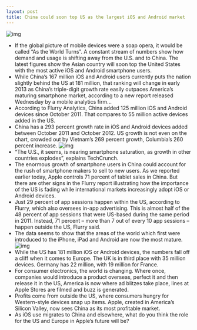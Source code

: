 ```yaml
---
layout: post
title: China could soon top US as the largest iOS and Android market
---
```

![img](http://media.idownloadblog.com/wp-content/uploads/2012/11/active_devices_chart_2012.png)
* If the global picture of mobile devices were a soap opera, it would be called “As the World Turns”. A constant stream of numbers show how demand and usage is shifting away from the U.S. and to China. The latest figures show the Asian country will soon top the United States with the most active iOS and Android smartphone users.
* While China’s 167 million iOS and Android users currently puts the nation slightly behind the US at 181 million, that ranking will change in early 2013 as China’s triple-digit growth rate easily outpaces America’s maturing smartphone market, according to a new report released Wednesday by a mobile analytics firm…
* According to Flurry Analytics, China added 125 million iOS and Android devices since October 2011. That compares to 55 million active devices added in the US.
* China has a 293 percent growth rate in iOS and Android devices added between October 2011 and October 2012. US growth is not even on the chart, crowded out by Vietnam’s 269 percent growth, Columbia’s 260 percent increase.
![img](http://media.idownloadblog.com/wp-content/uploads/2012/11/device_growth_chart_2012.png)
* “The U.S., it seems, is nearing smartphone saturation, as growth in other countries explodes”, explains TechCrunch.
* The enormous growth of smartphone users in China could account for the rush of smartphone makers to sell to new users. As we reported earlier today, Apple controls 71 percent of tablet sales in China. But there are other signs in the Flurry report illustrating how the importance of the US is fading while international markets increasingly adopt iOS or Android devices.
* Just 29 percent of app sessions happen within the US, according to Flurry, which also oversees in-app advertising. This is almost half of the 48 percent of app sessions that were US-based during the same period in 2011. Instead, 71 percent – more than 7 out of every 10 app sessions – happen outside the US, Flurry said.
* The data seems to show that the areas of the world which first were introduced to the iPhone, iPad and Android are now the most mature.
![img](http://media.idownloadblog.com/wp-content/uploads/2012/11/app_usage_chart_2012.png)
* While the US has 181 million iOS or Android devices, the numbers fall off a cliff when it comes to Europe. The UK is in third place with 35 million devices. Germany has 22 million, with 19 million for France.
* For consumer electronics, the world is changing. Where once, companies would introduce a product overseas, perfect it and then release it in the US, America is now where ad blitzes take place, lines at Apple Stores are filmed and buzz is generated.
* Profits come from outside the US, where consumers hungry for Western-style devices snap up items. Apple, created in America’s Silicon Valley, now sees China as its most profitable market.
* As iOS use migrates to China and elsewhere, what do you think the role for the US and Europe in Apple’s future will be?

